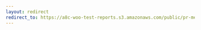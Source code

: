 ```yaml
---
layout: redirect
redirect_to: https://a8c-woo-test-reports.s3.amazonaws.com/public/pr-merge/44442/e2e/index.html
---
```

